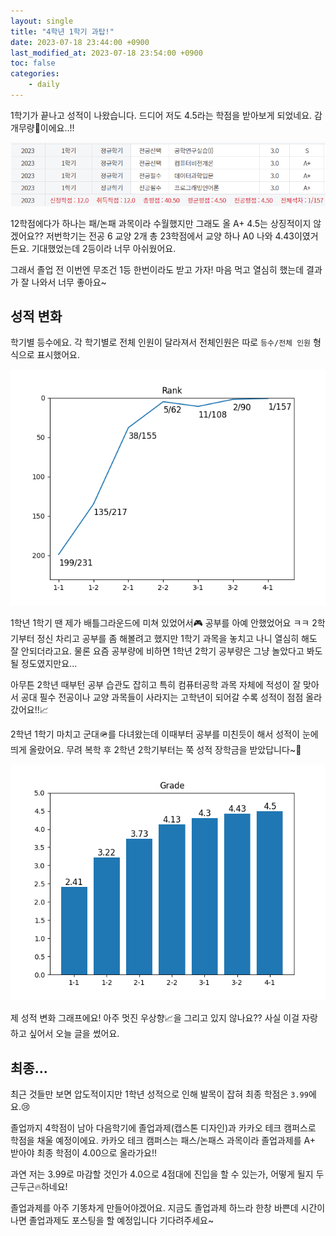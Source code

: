 ```yaml
---
layout: single
title: "4학년 1학기 과탑!"
date: 2023-07-18 23:44:00 +0900
last_modified_at: 2023-07-18 23:54:00 +0900
toc: false
categories:
    - daily
---
```


1학기가 끝나고 성적이 나왔습니다. 드디어 저도 4.5라는 학점을 받아보게 되었네요. 감개무량🥹이에요..!!

![4학년 1학기 성적](/assets/images/2023-07-18/score.png)

12학점에다가 하나는 패/논패 과목이라 수월했지만 그래도 올 A+ 4.5는 상징적이지 않겠어요?? 저번학기는 전공 6 교양 2개 총 23학점에서 교양 하나 A0 나와 4.43이였거든요. 기대했었는데 2등이라 너무 아쉬웠어요.

그래서 졸업 전 이번엔 무조건 1등 한번이라도 받고 가자! 마음 먹고 열심히 했는데 결과가 잘 나와서 너무 좋아요~

## 성적 변화

학기별 등수에요. 각 학기별로 전체 인원이 달라져서 전체인원은 따로 `등수/전체 인원` 형식으로 표시했어요.

![석차 그래프](/assets/images/2023-07-18/rank.png)

1학년 1학기 땐 제가 배틀그라운드에 미쳐 있었어서🎮 공부를 아예 안했었어요 ㅋㅋ 2학기부터 정신 차리고 공부를 좀 해볼려고 했지만 1학기 과목을 놓치고 나니 열심히 해도 잘 안되더라고요. 물론 요즘 공부량에 비하면 1학년 2학기 공부량은 그냥 놀았다고 봐도 될 정도였지만요\...

아무튼 2학년 때부턴 공부 습관도 잡히고 특히 컴퓨터공학 과목 자체에 적성이 잘 맞아서 공대 필수 전공이나 교양 과목들이 사라지는 고학년이 되어갈 수록 성적이 점점 올라갔어요!!📈

2학년 1학기 마치고 군대🪖를 다녀왔는데 이때부터 공부를 미친듯이 해서 성적이 눈에 띄게 올랐어요. 무려 복학 후 2학년 2학기부터는 쭉 성적 장학금을 받았답니다~💸

![학점 그래프](/assets/images/2023-07-18/grade.png)

제 성적 변화 그래프에요! 아주 멋진 우상향📈을 그리고 있지 않나요?? 사실 이걸 자랑하고 싶어서 오늘 글을 썼어요.

## 최종\...

최근 것들만 보면 압도적이지만 1학년 성적으로 인해 발목이 잡혀 최종 학점은 `3.99`에요.😢

졸업까지 4학점이 남아 다음학기에 졸업과제(캡스톤 디자인)과 카카오 테크 캠퍼스로 학점을 채울 예정이에요. 카카오 테크 캠퍼스는 패스/논패스 과목이라 졸업과제를 A+ 받아야 최종 학점이 4.00으로 올라가요!!

과연 저는 3.99로 마감할 것인가 4.0으로 4점대에 진입을 할 수 있는가, 어떻게 될지 두근두근🔥하네요!

졸업과제를 아주 기똥차게 만들어야겠어요. 지금도 졸업과제 하느라 한창 바쁜데 시간이 나면 졸업과제도 포스팅을 할 예정입니다 기다려주세요~